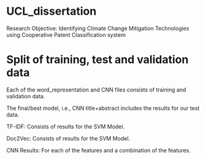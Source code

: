# UCL_dissertation
Research Objective: Identifying Climate Change Mitigation Technologies using Cooperative Patent Classification system

# Split of training, test and validation data

Each of the word_representation and CNN files consists of training and validation data.

The final/best model, i.e., CNN title+abstract includes the results for our test data.

TF-IDF: Consists of results for the SVM Model.

Doc2Vec: Consists of results for the SVM Model.

CNN Results: For each of the features and a combination of the features.
